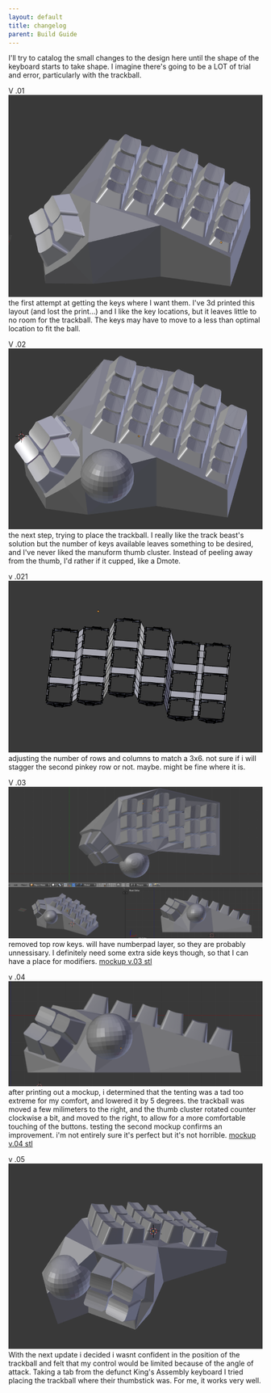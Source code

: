 ```yaml
---
layout: default
title: changelog
parent: Build Guide
---
```


I'll try to catalog the small changes to the design here until the shape of the keyboard starts to take shape. I imagine there's going to be a LOT of trial and error, particularly with the trackball.

V .01
<img src="https://raw.githubusercontent.com/SpandexWizard/Archimedes/main/archimedes%20v.01.PNG" alt= "">
the first attempt at getting the keys where I want them. I've 3d printed this layout (and lost the print...) and I like the key locations, but it leaves little to no room for the trackball. The keys may have to move to a less than optimal location to fit the ball. 

V .02
<img src="https://raw.githubusercontent.com/SpandexWizard/Archimedes/main/archimedes%20v.02.PNG" alt="">
the next step, trying to place the trackball. I really like the track beast's solution but the number of keys available leaves something to be desired, and I've never liked the manuform thumb cluster. Instead of peeling away from the thumb, I'd rather if it cupped, like a Dmote.

v .021
<img src="https://raw.githubusercontent.com/SpandexWizard/Archimedes/main/key%20plate%20v.02.PNG" alt="">
adjusting the number of rows and columns to match a 3x6. not sure if i will stagger the second pinkey row or not. maybe. might be fine where it is. 

V .03
<img src="https://raw.githubusercontent.com/SpandexWizard/Archimedes/main/archimedes%20v.03.PNG" alt="">
removed top row keys. will have numberpad layer, so they are probably unnessisary. I definitely need some extra side keys though, so that I can have a place for modifiers.
<a href="https://github.com/SpandexWizard/Archimedes/blob/main/stls/mockup%20v.03.stl">mockup v.03 stl</a>

v .04
<img src="https://raw.githubusercontent.com/SpandexWizard/Archimedes/main/archimedes%20v.04.PNG" alt="">
after printing out a mockup, i determined that the tenting was a tad too extreme for my comfort, and lowered it by 5 degrees. the trackball was moved a few milimeters to the right, and the thumb cluster rotated counter clockwise a bit, and moved to the right, to allow for a more comfortable touching of the buttons. testing the second mockup confirms an improvement. i'm not entirely sure it's perfect but it's not horrible. 
<a href="https://github.com/SpandexWizard/Archimedes/blob/main/stls/mockup%20v.04.stl">mockup v.04 stl</a>

v .05
<img src="https://github.com/SpandexWizard/Archimedes/blob/main/archimedes%20v.05.PNG" alt="">
With the next update i decided i wasnt confident in the position of the trackball and felt that my control would be limited because of the angle of attack. Taking a tab from the defunct King's Assembly keyboard I tried placing the trackball where their thumbstick was. For me, it works very well.

